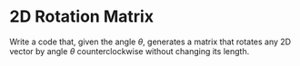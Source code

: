 # 2D Rotation Matrix

Write a code that, given the angle $\theta$, generates a 
matrix that rotates any 2D vector by angle $\theta$ counterclockwise without changing its length.